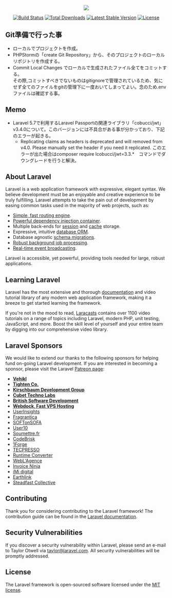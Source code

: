 <p align="center"><img src="https://laravel.com/assets/img/components/logo-laravel.svg"></p>

<p align="center">
<a href="https://travis-ci.org/laravel/framework"><img src="https://travis-ci.org/laravel/framework.svg" alt="Build Status"></a>
<a href="https://packagist.org/packages/laravel/framework"><img src="https://poser.pugx.org/laravel/framework/d/total.svg" alt="Total Downloads"></a>
<a href="https://packagist.org/packages/laravel/framework"><img src="https://poser.pugx.org/laravel/framework/v/stable.svg" alt="Latest Stable Version"></a>
<a href="https://packagist.org/packages/laravel/framework"><img src="https://poser.pugx.org/laravel/framework/license.svg" alt="License"></a>
</p>

## Git準備で行った事

- ローカルでプロジェクトを作成。
- PHPStormの「create Git Repository」から、そのプロジェクトのローカルリポジトリを作成する。
- Commit Local Changes でローカルで生成されたファイル全てをコミットする。</br>
  その際,コミットすべきでないものはgitignoreで管理されているため、気にせず全てのファイルをgitの管理下に一度おいてしまってよい。念のため.envファイルは確認する事。

## Memo

- Laravel 5.7で利用するLaravel Passportの関連ライブラリ「cobucci/jwt」 v3.4.0について。このバージョンには不具合がある事が分かっており、下記のエラーが起きる。
    - Replicating claims as headers is deprecated and will removed from v4.0. Please manually set the header if you need
      it replicated.
このエラーが出た場合はcomposer require lcobucci/jwt=3.3.*　コマンドでダウングレードを行うと解決。

## About Laravel

Laravel is a web application framework with expressive, elegant syntax. We believe development must be an enjoyable and
creative experience to be truly fulfilling. Laravel attempts to take the pain out of development by easing common tasks
used in the majority of web projects, such as:

- [Simple, fast routing engine](https://laravel.com/docs/routing).
- [Powerful dependency injection container](https://laravel.com/docs/container).
- Multiple back-ends for [session](https://laravel.com/docs/session) and [cache](https://laravel.com/docs/cache)
  storage.
- Expressive, intuitive [database ORM](https://laravel.com/docs/eloquent).
- Database agnostic [schema migrations](https://laravel.com/docs/migrations).
- [Robust background job processing](https://laravel.com/docs/queues).
- [Real-time event broadcasting](https://laravel.com/docs/broadcasting).

Laravel is accessible, yet powerful, providing tools needed for large, robust applications.

## Learning Laravel

Laravel has the most extensive and thorough [documentation](https://laravel.com/docs) and video tutorial library of any
modern web application framework, making it a breeze to get started learning the framework.

If you're not in the mood to read, [Laracasts](https://laracasts.com) contains over 1100 video tutorials on a range of
topics including Laravel, modern PHP, unit testing, JavaScript, and more. Boost the skill level of yourself and your
entire team by digging into our comprehensive video library.

## Laravel Sponsors

We would like to extend our thanks to the following sponsors for helping fund on-going Laravel development. If you are
interested in becoming a sponsor, please visit the Laravel [Patreon page](https://patreon.com/taylorotwell):

- **[Vehikl](https://vehikl.com/)**
- **[Tighten Co.](https://tighten.co)**
- **[Kirschbaum Development Group](https://kirschbaumdevelopment.com)**
- **[Cubet Techno Labs](https://cubettech.com)**
- **[British Software Development](https://www.britishsoftware.co)**
- **[Webdock, Fast VPS Hosting](https://www.webdock.io/en)**
- [UserInsights](https://userinsights.com)
- [Fragrantica](https://www.fragrantica.com)
- [SOFTonSOFA](https://softonsofa.com/)
- [User10](https://user10.com)
- [Soumettre.fr](https://soumettre.fr/)
- [CodeBrisk](https://codebrisk.com)
- [1Forge](https://1forge.com)
- [TECPRESSO](https://tecpresso.co.jp/)
- [Runtime Converter](http://runtimeconverter.com/)
- [WebL'Agence](https://weblagence.com/)
- [Invoice Ninja](https://www.invoiceninja.com)
- [iMi digital](https://www.imi-digital.de/)
- [Earthlink](https://www.earthlink.ro/)
- [Steadfast Collective](https://steadfastcollective.com/)

## Contributing

Thank you for considering contributing to the Laravel framework! The contribution guide can be found in
the [Laravel documentation](https://laravel.com/docs/contributions).

## Security Vulnerabilities

If you discover a security vulnerability within Laravel, please send an e-mail to Taylor Otwell
via [taylor@laravel.com](mailto:taylor@laravel.com). All security vulnerabilities will be promptly addressed.

## License

The Laravel framework is open-sourced software licensed under the [MIT license](https://opensource.org/licenses/MIT).
